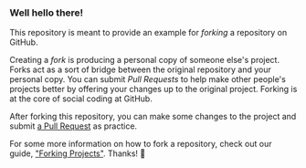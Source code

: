 ### Well hello there!

This repository is meant to provide an example for *forking* a repository on GitHub.

Creating a *fork* is producing a personal copy of someone else's project. Forks act as a sort of bridge between the original repository and your personal copy. You can submit *Pull Requests* to help make other people's projects better by offering your changes up to the original project. Forking is at the core of social coding at GitHub.

After forking this repository, you can make some changes to the project and submit [a Pull Request](https://github.com/octocat/Spoon-Knife/pulls) as practice.

For some more information on how to fork a repository, check out our guide, ["Forking Projects"](http://guides.github.com/overviews/forking/). Thanks! :sparkling_heart:
